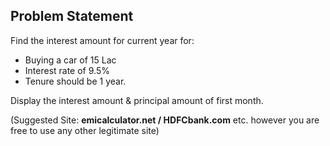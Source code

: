 ## Problem Statement
Find the interest amount for current year for:
- Buying a  car of 15 Lac
- Interest rate of 9.5% 
- Tenure should be 1 year.

Display the interest amount & principal amount of first month.

(Suggested Site: **emicalculator.net  / HDFCbank.com** etc. however you are free to use any other legitimate site)
